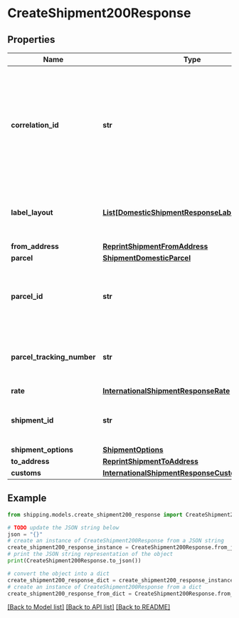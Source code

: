 # CreateShipment200Response


## Properties

Name | Type | Description | Notes
------------ | ------------- | ------------- | -------------
**correlation_id** | **str** | This is a GUID (globally unique identifier) that&#39;s automatically generated for every request that the webserver receives. | [optional] 
**label_layout** | [**List[DomesticShipmentResponseLabelLayoutInner]**](DomesticShipmentResponseLabelLayoutInner.md) | This indicates the label layout and generated label details | [optional] 
**from_address** | [**ReprintShipmentFromAddress**](ReprintShipmentFromAddress.md) |  | [optional] 
**parcel** | [**ShipmentDomesticParcel**](ShipmentDomesticParcel.md) |  | [optional] 
**parcel_id** | **str** | &gt;-Parcel Id is optional and would be visible in case when is present in the request. | [optional] 
**parcel_tracking_number** | **str** | The Tracking number given to the Parcel for tracking purpose. | [optional] 
**rate** | [**InternationalShipmentResponseRate**](InternationalShipmentResponseRate.md) |  | [optional] 
**shipment_id** | **str** | A unique identifier associated with the Shipment. | [optional] 
**shipment_options** | [**ShipmentOptions**](ShipmentOptions.md) |  | [optional] 
**to_address** | [**ReprintShipmentToAddress**](ReprintShipmentToAddress.md) |  | [optional] 
**customs** | [**InternationalShipmentResponseCustoms**](InternationalShipmentResponseCustoms.md) |  | [optional] 

## Example

```python
from shipping.models.create_shipment200_response import CreateShipment200Response

# TODO update the JSON string below
json = "{}"
# create an instance of CreateShipment200Response from a JSON string
create_shipment200_response_instance = CreateShipment200Response.from_json(json)
# print the JSON string representation of the object
print(CreateShipment200Response.to_json())

# convert the object into a dict
create_shipment200_response_dict = create_shipment200_response_instance.to_dict()
# create an instance of CreateShipment200Response from a dict
create_shipment200_response_from_dict = CreateShipment200Response.from_dict(create_shipment200_response_dict)
```
[[Back to Model list]](../README.md#documentation-for-models) [[Back to API list]](../README.md#documentation-for-api-endpoints) [[Back to README]](../README.md)


